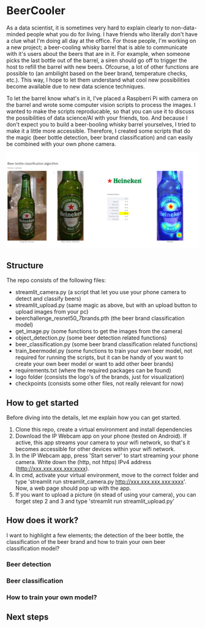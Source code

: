 # BeerCooler

As a data scientist, it is sometimes very hard to explain clearly to non-data-minded people what you do for living. I have friends who literally don't have a clue what I'm doing all day at the office. For those people, I'm working on a new project; a beer-cooling whisky barrel that is able to communicate with it's users about the beers that are in it. For example, when someone picks the last bottle out of the barrel, a siren should go off to trigger the host to refill the barrel with new beers. Ofcourse, a lot of other functions are possible to (an ambilight based on the beer brand, temperature checks, etc.). This way, I hope to let them understand what cool new possibilities become available due to new data science techniques. 

<picture of barrel>

To let the barrel know what's in it, I've placed a Raspberri Pi with camera on the barrel and wrote some computer vision scripts to process the images. I wanted to make the scripts reproducable, so that you can use it to discuss the possibilities of data science/AI with your friends, too. And because I don't expect you to build a beer-booling whisky barrel yourselves, I tried to make it a little more accessible. Therefore, I created some scripts that do the magic (beer bottle detection, beer brand classification) and can easily be combined with your own phone camera.

![Screenshot](checkpoints/beerclassification_output.jpeg)

## Structure

The repo consists of the following files:
- streamlit_camera.py (a script that let you use your phone camera to detect and classify beers)
- streamlit_upload.py (same magic as above, but with an upload button to upload images from your pc)
- beerchallenge_resnet50_7brands.pth (the beer brand classification model)
- get_image.py (some functions to get the images from the camera)
- object_detection.py (some beer detection related functions)
- beer_classification.py (some beer brand classification related functions)
- train_beermodel.py (some functions to train your own beer model, not required for running the scripts, but it can be handy of you want to create your own beer model or want to add other beer brands)
- requirements.txt (where the required packages can be found)
- logo folder (consists the logo's of the brands, just for visualization)
- checkpoints (consists some other files, not really relevant for now)

## How to get started

Before diving into the details, let me explain how you can get started.

1) Clone this repo, create a virtual environment and install dependencies
2) Download the IP Webcam app on your phone (tested on Android). If active, this app streams your camera to your wifi network, so that's it becomes accessible for other devices within your wifi network. 
3) In the IP Webcam app, press 'Start server' to start streaming your phone camera. Write down the (http, not https) IPv4 address (http://xxx.xxx.xxx.xxx:xxxx). 
4) In cmd, activate your virtual environment, move to the correct folder and type 'streamlit run streamlit_camera.py http://xxx.xxx.xxx.xxx:xxxx'. Now, a web page should pop up with the app. 
5) If you want to upload a picture (in stead of using your camera), you can forget step 2 and 3 and type 'streamlit run streamlit_upload.py'

## How does it work?

I want to highlight a few elements; the detection of the beer bottle, the classification of the beer brand and how to train your own beer classification model?

### Beer detection

### Beer classification

### How to train your own model?

## Next steps
